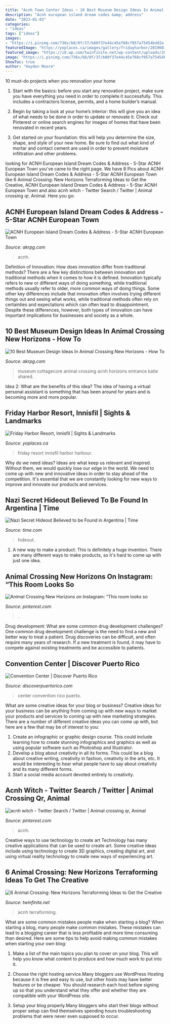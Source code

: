 ```yaml
---
title: "Acnh Town Center Ideas ~ 10 Best Museum Design Ideas In Animal Crossing New Horizons"
description: "Acnh european island dream codes &amp; address"
date: "2023-01-03"
categories:
- "ideas"
tags: ["ideas"]
images:
- "https://i.pinimg.com/736x/b8/0f/37/b80f37e44c45e768cf057a75454bdd2e.jpg"
featuredImage: "https://yoplaces.ca/images/gallery/fridayharbor/20190818_001832417_iOS.jpg"
featured_image: "https://i0.wp.com/twinfinite.net/wp-content/uploads/2020/04/Screen-Shot-2020-04-09-at-9.12.34-AM.jpg?fit=996%2C522&amp;ssl=1"
image: "https://i.pinimg.com/736x/b8/0f/37/b80f37e44c45e768cf057a75454bdd2e.jpg"
ShowToc: true
author: "Hayden Moore"
---
```



10 must-do projects when you renovation your home
1. Start with the basics: before you start any renovation project, make sure you have everything you need in order to complete it successfully. This includes a contractors license, permits, and a home builder’s manual.
2. Begin by taking a look at your home’s interior: this will give you an idea of what needs to be done in order to update or renovate it. Check out Pinterest or online search engines for images of homes that have been renovated in recent years.

3. Get started on your foundation: this will help you determine the size, shape, and style of your new home. Be sure to find out what kind of mortar and contact cement are used in order to prevent moisture infiltration and other problems.


	

		
looking for ACNH European Island Dream Codes &amp; Address - 5-Star ACNH European Town you've came to the right page. We have 8 Pics about ACNH European Island Dream Codes &amp; Address - 5-Star ACNH European Town like 6 Animal Crossing: New Horizons Terraforming Ideas to Get the Creative, ACNH European Island Dream Codes &amp; Address - 5-Star ACNH European Town and also acnh witch - Twitter Search / Twitter | Animal crossing qr, Animal. Here you go:
		
    
## ACNH European Island Dream Codes &amp; Address - 5-Star ACNH European Town

<img loading=lazy src="https://www.akrpg.com/upload/20210626/6376032537964871524623559.png" onerror="this.onerror=null;this.src='https://tse4.mm.bing.net/th?id=OIP.4ihiYcr0dTNyknOZ4W3RmwHaET&amp;pid=15.1';" alt="ACNH European Island Dream Codes &amp; Address - 5-Star ACNH European Town">

_Source: akrpg.com_

>acnh. 

	

Definition of Innovation: How does innovation differ from traditional methods?
There are a few key distinctions between innovation and traditional methods when it comes to how it is defined. Innovation typically refers to new or different ways of doing something, while traditional methods usually refer to older, more common ways of doing things. Some other key differences include that innovation often involves trying different things out and seeing what works, while traditional methods often rely on certainties and expectations which can often lead to disappointment. Despite these differences, however, both types of innovation can have important implications for businesses and society as a whole.

    
## 10 Best Museum Design Ideas In Animal Crossing New Horizons - How To

<img loading=lazy src="https://www.akrpg.com/upload/20200904/6373481686260990019083762.png" onerror="this.onerror=null;this.src='https://tse3.mm.bing.net/th?id=OIP.-6nyVsBZnSKwxOD5QK5DTQHaEJ&amp;pid=15.1';" alt="10 Best Museum Design Ideas In Animal Crossing New Horizons - How To">

_Source: akrpg.com_

>museum cottagecore animal crossing acnh horizons entrance katie shared. 

	

Idea 2: What are the benefits of this idea?
The idea of having a virtual personal assistant is something that has been around for years and is becoming more and more popular.

    
## Friday Harbor Resort, Innisfil | Sights &amp; Landmarks

<img loading=lazy src="https://yoplaces.ca/images/gallery/fridayharbor/20190818_001832417_iOS.jpg" onerror="this.onerror=null;this.src='https://tse4.mm.bing.net/th?id=OIP.B6aGnOrfJ0t8JqBBeXfgzAHaFj&amp;pid=15.1';" alt="Friday Harbor Resort, Innisfil | Sights &amp; Landmarks">

_Source: yoplaces.ca_

>friday resort innisfil harbor harbour. 

	

Why do we need ideas?
Ideas are what keep us relevant and inspired. Without them, we would quickly lose our edge in the world. We need to come up with new and innovative ideas in order to stay ahead of the competition. It's essential that we are constantly looking for new ways to improve and innovate our products and services.

    
## Nazi Secret Hideout Believed To Be Found In Argentina | Time

<img loading=lazy src="https://api.time.com/wp-content/uploads/2015/03/nazi-hideout-argentina-ruins.jpg?quality=85&amp;w=1200&amp;h=628&amp;crop=1" onerror="this.onerror=null;this.src='https://tse2.mm.bing.net/th?id=OIP.stDmEM8oVsA4NRLpWA58dAHaD4&amp;pid=15.1';" alt="Nazi Secret Hideout Believed to be Found in Argentina | Time">

_Source: time.com_

>hideout. 

	

1. A new way to make a product: This is definitely a huge invention. There are many different ways to make products, so it's hard to come up with just one idea.

    
## Animal Crossing New Horizons On Instagram: “This Room Looks So

<img loading=lazy src="https://i.pinimg.com/736x/29/0d/d0/290dd0f2b0a3b96658e45f2ee212919f.jpg" onerror="this.onerror=null;this.src='https://tse3.mm.bing.net/th?id=OIP.EXhRGuz3zQn8AL9u9yRCbQHaEK&amp;pid=15.1';" alt="Animal Crossing New Horizons on Instagram: “This room looks so">

_Source: pinterest.com_

>. 

	

Drug development: What are some common drug development challenges?
One common drug development challenge is the need to find a new and better way to treat a patient. Drug discoveries can be difficult, and often require many years of research. If a new treatment is found, it may have to compete against existing treatments and be accessible to patients.

    
## Convention Center | Discover Puerto Rico

<img loading=lazy src="https://www.discoverpuertorico.com/sites/default/files/styles/share_image/public/2019-01/puerto-rico-convention-center-night.jpg?itok=I4KrFwAq" onerror="this.onerror=null;this.src='https://tse2.mm.bing.net/th?id=OIP.HH_2I0YMaLTIMFz0n3iyCQHaD4&amp;pid=15.1';" alt="Convention Center | Discover Puerto Rico">

_Source: discoverpuertorico.com_

>center convention rico puerto. 

	

What are some creative ideas for your blog or business?
Creative ideas for your business can be anything from coming up with new ways to market your products and services to coming up with new marketing strategies. There are a number of different creative ideas you can come up with, but here are a few that may be of interest to you: 
1) Create an infographic or graphic design course. This could include learning how to create stunning infographics and graphics as well as using popular software such as Photoshop and Illustrator. 
2) Develop a blog about creativity in all its forms. This could be a blog about creative writing, creativity in fashion, creativity in the arts, etc. It would be interesting to hear what people have to say about creativity and its many different forms. 
3) Start a social media account devoted entirely to creativity.

    
## Acnh Witch - Twitter Search / Twitter | Animal Crossing Qr, Animal

<img loading=lazy src="https://i.pinimg.com/736x/b8/0f/37/b80f37e44c45e768cf057a75454bdd2e.jpg" onerror="this.onerror=null;this.src='https://tse1.mm.bing.net/th?id=OIP.Irl_zUXeHXg1Fgxra5CXrAHaEK&amp;pid=15.1';" alt="acnh witch - Twitter Search / Twitter | Animal crossing qr, Animal">

_Source: pinterest.com_

>acnh. 

	

Creative ways to use technology to create art
Technology has many creative applications that can be used to create art. Some creative ideas include using technology to create 3D graphics, creating digital art, and using virtual reality technology to create new ways of experiencing art.

    
## 6 Animal Crossing: New Horizons Terraforming Ideas To Get The Creative

<img loading=lazy src="https://i0.wp.com/twinfinite.net/wp-content/uploads/2020/04/Screen-Shot-2020-04-09-at-9.12.34-AM.jpg?fit=996%2C522&amp;ssl=1" onerror="this.onerror=null;this.src='https://tse3.mm.bing.net/th?id=OIP.pIHS6K9x_lkSqhRK1D9ItgHaD4&amp;pid=15.1';" alt="6 Animal Crossing: New Horizons Terraforming Ideas to Get the Creative">

_Source: twinfinite.net_

>acnh terraforming. 

	

What are some common mistakes people make when starting a blog?
When starting a blog, many people make common mistakes. These mistakes can lead to a blogging career that is less profitable and more time consuming than desired. Here are some tips to help avoid making common mistakes when starting your own blog:
1. Make a list of the main topics you plan to cover on your blog. This will help you know what content to produce and how much work to put into it.

2. Choose the right hosting service.Many bloggers use WordPress Hosting because it is free and easy to use, but other hosts may have better features or be cheaper. You should research each host before signing up so that you understand what they offer and whether they are compatible with your WordPress site.

3. Setup your blog properly.Many bloggers who start their blogs without proper setup can find themselves spending hours troubleshooting problems that were never even supposed to occur.

